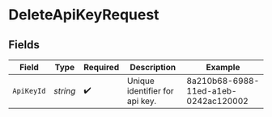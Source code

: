 # DeleteApiKeyRequest


## Fields

| Field                                | Type                                 | Required                             | Description                          | Example                              |
| ------------------------------------ | ------------------------------------ | ------------------------------------ | ------------------------------------ | ------------------------------------ |
| `ApiKeyId`                           | *string*                             | :heavy_check_mark:                   | Unique identifier for api key.       | 8a210b68-6988-11ed-a1eb-0242ac120002 |